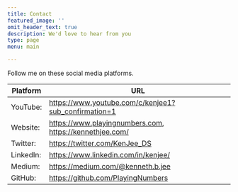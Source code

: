 ```yaml
---
title: Contact
featured_image: ''
omit_header_text: true
description: We'd love to hear from you
type: page
menu: main

---
```


Follow me on these social media platforms.

Platform |URL
--- | ---
YouTube:|	https://www.youtube.com/c/kenjee1?sub_confirmation=1
Website:|	https://www.playingnumbers.com, https://kennethjee.com/
Twitter:|	https://twitter.com/KenJee_DS
LinkedIn:|	https://www.linkedin.com/in/kenjee/
Medium:|	https://medium.com/@kenneth.b.jee
GitHub:|	https://github.com/PlayingNumbers
